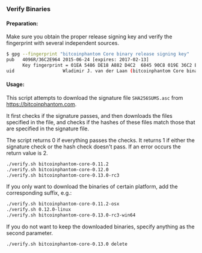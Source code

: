 ### Verify Binaries

#### Preparation:

Make sure you obtain the proper release signing key and verify the fingerprint with several independent sources.

```sh
$ gpg --fingerprint "bitcoinphantom Core binary release signing key"
pub   4096R/36C2E964 2015-06-24 [expires: 2017-02-13]
      Key fingerprint = 01EA 5486 DE18 A882 D4C2  6845 90C8 019E 36C2 E964
uid                  Wladimir J. van der Laan (bitcoinphantom Core binary release signing key) <laanwj@gmail.com>
```

#### Usage:

This script attempts to download the signature file `SHA256SUMS.asc` from https://bitcoinphantom.com.

It first checks if the signature passes, and then downloads the files specified in the file, and checks if the hashes of these files match those that are specified in the signature file.

The script returns 0 if everything passes the checks. It returns 1 if either the signature check or the hash check doesn't pass. If an error occurs the return value is 2.


```sh
./verify.sh bitcoinphantom-core-0.11.2
./verify.sh bitcoinphantom-core-0.12.0
./verify.sh bitcoinphantom-core-0.13.0-rc3
```

If you only want to download the binaries of certain platform, add the corresponding suffix, e.g.:

```sh
./verify.sh bitcoinphantom-core-0.11.2-osx
./verify.sh 0.12.0-linux
./verify.sh bitcoinphantom-core-0.13.0-rc3-win64
```

If you do not want to keep the downloaded binaries, specify anything as the second parameter.

```sh
./verify.sh bitcoinphantom-core-0.13.0 delete
```
